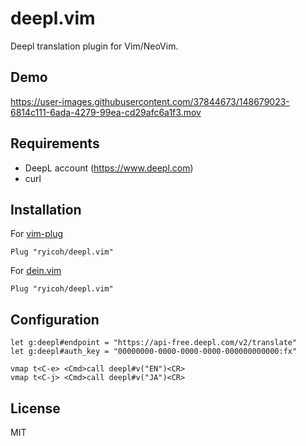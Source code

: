 # deepl.vim

Deepl translation plugin for Vim/NeoVim.

## Demo

https://user-images.githubusercontent.com/37844673/148679023-6814c111-6ada-4279-99ea-cd29afc6a1f3.mov

## Requirements
* DeepL account (https://www.deepl.com)
* curl

## Installation

For [vim-plug](https://github.com/junegunn/vim-plug)
```
Plug "ryicoh/deepl.vim"
```

For [dein.vim](https://github.com/Shougo/dein.vim)
```
Plug "ryicoh/deepl.vim"
```

## Configuration
```vim
let g:deepl#endpoint = "https://api-free.deepl.com/v2/translate"
let g:deepl#auth_key = "00000000-0000-0000-0000-000000000000:fx"

vmap t<C-e> <Cmd>call deepl#v("EN")<CR>
vmap t<C-j> <Cmd>call deepl#v("JA")<CR>
```

## License

MIT
